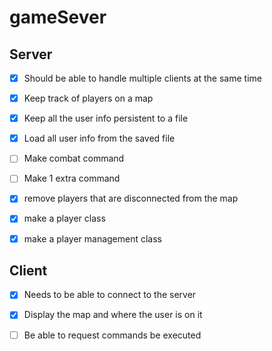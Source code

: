 # gameSever

## Server
- [x] Should be able to handle multiple clients at the same time

- [x] Keep track of players on a map<br>
- [x] Keep all the user info persistent to a file<br>
- [x] Load all user info from the saved file<br>
- [ ] Make combat command<br>
- [ ] Make 1 extra command

- [x] remove players that are disconnected from the map
- [x] make a player class
- [x] make a player management class

## Client
- [x] Needs to be able to connect to the server

- [x] Display the map and where the user is on it<br>
- [ ] Be able to request commands be executed